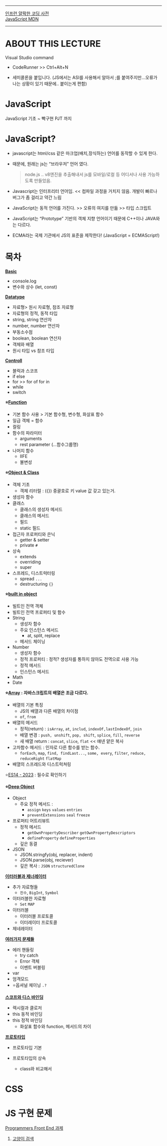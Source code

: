*****

[인프런 얄팍한 코딩 사전](https://www.inflearn.com/course/%EC%A0%9C%EB%8C%80%EB%A1%9C-%ED%8C%8C%EB%8A%94-%EC%9E%90%EB%B0%94%EC%8A%A4%ED%81%AC%EB%A6%BD%ED%8A%B8#reviews)  
[JavaScript MDN](https://developer.mozilla.org/en-US/docs/Web/JavaScript)

*****


# ABOUT THIS LECTURE

Visual Studio command

- CodeRunner >> Ctrl+Alt+N

- 세미콜론을 붙입니다.
  (JS에서는 ASI를 사용해서 알아서 ;를 붙여주지만...오류가 나는 상황이 있기 때문에.. 붙이는게 편함) 


# JavaScript

JavaScript 기초 ~ 빡구현 PJT 까지 

# JavaScript?

- javascript는 html/css 같은 마크업(배치,장식하는) 언어를 동작할 수 있게 한다.
- 때문에, 원래는 js는 “브라우저” 언어 였다. 
  
   > node.js .. v8엔진을 추출해내서 js를 모바일/로컬 등 어디서나 사용 가능하도록 만들었음.
- Javascript는 인터프리터 언어임. << 컴파일 과정을 거치지 않음. 개발이 빠르나 버그가 좀 걸리고 약간 느림
- JavaScript는 동적 언어를 가진다. >> 오류의 여지를 만듦 >> 타입 스크립트
- JavaScript는 “Prototype” 기반의 객체 지향 언어이기 때문에 C++이나 JAVA와는 다르다.
- ECMA라는 국제 기관에서 JS의 표준을 제작한다! (JavaScript = ECMAScript!)

# 목차

**[Basic](./Basic)**

- console.log
- 변수와 상수 (let, const)

**[Datatype](./DataType&Operator)**

- 자료형> 원시 자료형, 참조 자료형 
- 자료형의 정적, 동적 타입 
- string, string 연산자
- number, number 연산자
- 부동소수점
- boolean, boolean 연산자
- 객체와 배열
- 원시 타입 vs 참조 타입

**[Controll](./Controll/)**
- 블럭과 스코프
- if else 
- for >> for of for in
- while
- switch

**⭐️[Function](./Function/)**
- 기본 함수 사용 > 기본 함수형, 변수형, 화살표 함수
- 일급 객체 = 함수
- 컬링
- 함수의 파라미터
  - arguments
  - rest parameter (...함수그룹명)
- 나머지 함수
  - IIFE
  - 불변성

**⭐️[Object & Class](./Object&Class/)**
- 객체 기초
  - 객체 리터럴 : ({}) 중괄호로 키 value 값 갖고 있는거.
- 생성자 함수
- 클래스
  - 클래스의 생성자 메서드
  - 클래스의 메서드
  - 필드
  - static 필드
- 접근자 프로퍼티와 은닉
  - getter & setter
  - private `#`
- 상속
  - extends
  - overriding
  - super
- 스프레드, 디스트럭터링
  - spread `...`
  - destructuring `{}`

**⭐️[built in object](./BuiltIn)**
- 빌트인 전역 객체
- 빌트인 전역 프로퍼티 및 함수
- String
  - 생성자 함수
  - 주요 인스턴스 메서드
    - at, split, replace
  - 메서드 체이닝 
- Number
  - 생성자 함수
  - 정적 프로퍼티 : 정적? 생성자를 통하지 않아도 전역으로 사용 가능
  - 정적 메서드
  - 인스턴스 메서드
- Math
- Date

**⭐️[Array](./Array) : 자바스크립트의 배열은 조금 다르다.**
- 배열의 기본 특징 
  - JS의 배열과 다른 배열의 차이점 
  - `of`, `from`
- 배열의 메서드
  - 정적(return) : `isArray`, `at`, `includ`, `indexOf,lastIndexOf`, `join`
  - 배열 변경 : `push, unshift`, `pop, shift`, `splice`, `fill`, `reverse`
  - 새 배열 return : `concat`, `slice`, `flat` << 얘넨 얕은 복사
- 고차함수 메서드 : 인자로 다른 함수를 받는 함수.
  - `forEach`, `map`, `find, findLast...`, `some, every`, `filter`, `reduce, reduceRight` `flatMap`
- 배열의 스프레드와 디스트럭쳐링

⭐️[ES14 - 2023](https://www.yalco.kr/lectures/javascript-2023/) : 필수로 확인하기


**⭐️[Deep Object](./Object)**
- Object
  - 주요 정적 메서드 : 
    - `assign` `keys` `values` `entries`
    - `preventExtensions` `seal` `freeze`
- 프로퍼티 어트리뷰트
  - 정적 메서드 
    - `getOwnPropertyDescriber` `getOwnPropertyDescriptors`
    - `defineProperty` `defineProperties`
  - 깊은 동결 
- JSON
  - JSON.stringfy(obj, replacer, indent)
  - JSON.parse(obj, reciever)
  - 깊은 복사 : `JSON` `structuredClone`

**[이터러블과 제너레이터](./Iterable&Generator)**
- 추가 자료형들 
  - `진수`, `BigInt`, `Symbol`
- 이터러블한 자료형
  - `Set` `MAP` 
- 이터러블
  - 이터러블 프로토콜
  - 이터레이터 프로토콜
- 제네레이터

**[여러가지 문제들](./ErrorHandling/)**
- 에러 핸들링
  - try catch
  - Error 객체
  - 이벤트 버블링
- var
- 엄격모드
- ⭐옵셔널 체이닝 `.?`

**[스코프와 디스 바인딩](./Scope&this/)**
- 렉시컬과 클로저 
- this 동적 바인딩
- this 정적 바인딩
  - 화살표 함수와 function, 메서드의 차이

**[프로토타입](./Prototype/)**
- 프로토타입 기본 
  
- 프로토타입의 상속
  - class와 비교해서

# CSS

# JS 구현 문제

[Programmers Front End 과제](https://school.programmers.co.kr/skill_check_assignments)

1. [고양이 검색](https://school.programmers.co.kr/skill_check_assignments/4)
